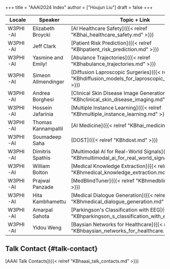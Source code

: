 +++
title = "AAAI2024 Index"
author = ["Houjun Liu"]
draft = false
+++

| Locale   | Speaker             | Topic + Link                                                                                         |
|----------|---------------------|------------------------------------------------------------------------------------------------------|
| W3PHI-AI | Elizabeth Broycki   | [AI Healthcare Safety]({{< relref "KBhai_healthcare_safety.md" >}})                                  |
| W3PHI-AI | Jeff Clark          | [Patient Risk Prediction]({{< relref "KBhpatient_risk_prediction.md" >}})                            |
| W3PHI-AI | Yasmine and Emily!  | [Abulance Trajectories]({{< relref "KBhabulance_trajectories.md" >}})                                |
| W3PHI-AI | Simeon Allmendinger | [Diffusion Laproscopic Surgeries]({{< relref "KBhdiffusion_models_for_laproscopic_surgeries.md" >}}) |
| W3PHI-AI | Andrea Borghesi     | [Clinical Skin Disease Image Generation]({{< relref "KBhclinical_skin_disease_imaging.md" >}})       |
| W3PHI-AI | Hossein Jafarinia   | [Multiple Instance Learning]({{< relref "KBhmultiple_instance_learning.md" >}})                      |
| W3PHI-AI | Thomas Kannampallil | [AI Medicine]({{< relref "KBhai_medicine.md" >}})                                                    |
| W3PHI-AI | Soumadeep Saha      | [DOST]({{< relref "KBhdost.md" >}})                                                                  |
| W3PHI-AI | Dimitris Spathis    | [Multimodal AI for Real-World Signals]({{< relref "KBhmultimodal_ai_for_real_world_signals.md" >}})  |
| W3PHI-AI | William Bolton      | [Medical Knowledge Extraction]({{< relref "KBhmedical_knowledge_extraction.md" >}})                  |
| W3PHI-AI | Prajwal Panzade     | [MedBlindTuner]({{< relref "KBhmedblindtuner.md" >}})                                                |
| W3PHI-AI | Hita Kambhamettu    | [Medical Dialogue Generation]({{< relref "KBhmedical_dialogue_generation.md" >}})                    |
| W3PHI-AI | Amarpal Sahota      | [Parkingson's Classification with EEG]({{< relref "KBhparkingson_s_classification_with_eeg.md" >}})  |
| W3PHI-AI | Yidou Weng          | [Baysian Networks for Healthcare]({{< relref "KBhbaysian_networks_for_healthcare.md" >}})            |


## Talk Contact {#talk-contact}

[AAAI Talk Contacts]({{< relref "KBhaaai_talk_contacts.md" >}})
